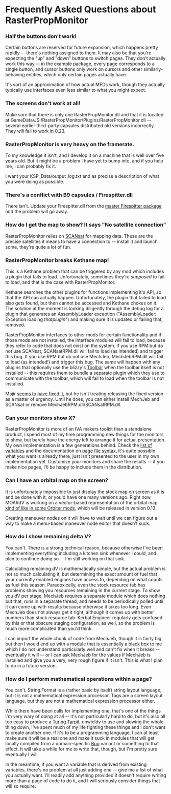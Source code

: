 # Frequently Asked Questions about RasterPropMonitor

### Half the buttons don't work!

Certain buttons are reserved for future expansion, which happens pretty rapidly -- there's nothing assigned to them. It may also be that you're expecting the "up" and "down" buttons to switch pages. They don't actually work this way -- in the example package, every page corresponds to a single button, and cursor buttons only work on cursors and other similarly-behaving entities, which only certain pages actually have.

It's sort of an approximation of how actual MFDs work, though they actually typically use interfaces even less similar to what you might expect. 

### The screens don't work at all!

Make sure that there is only one RasterPropMonitor.dll and that it is located at GameData/JSI/RasterPropMonitor/Plugins/RasterPropMonitor.dll -- several earlier third-party capsules distributed old versions incorrectly. They *will* fail to work in 0.23.

### RasterPropMonitor is very heavy on the framerate.

To my knowledge it isn't, and I develop it on a machine that is well over five years old. But it might be a problem I have yet to bump into, and if you help me, I can probably fix it.

I want your KSP_Data/output_log.txt and as precise a description of what you were doing as possible.

### There's a conflict with B9 capsules / Firespitter.dll

There isn't. Update your Firespitter.dll from the [master Firespitter package](http://kerbalspaceport.com/firespitter-propeller-plane-parts/) and the problem will go away.

### How do I get the map to show? It says "No satellite connection"

RasterPropMonitor relies on [SCANsat](http://forum.kerbalspaceprogram.com/threads/55832) for mapping data. These are the precise satellites it means to have a connection to -- install it and launch some, they're quite a lot of fun.

### RasterPropMonitor breaks Kethane map!

This is a Kethane problem that can be triggered by any mod which includes a plugin that fails to load. Unfortunately, sometimes they're *supposed* to fail to load, and that is the case with RasterPropMonitor.

Kethane searches the other plugins for functions implementing it's API, so that the API can actually happen. Unfortunately, the plugin that failed to load also gets found, but then cannot be accessed and Kethane chokes on it. The solution at the moment is looking diligently through the debug log for a plugin that generates an AssemblyLoader exception ("AssemblyLoader: Exception loading *thatplugin*") and making sure it is updated or failing that, removed.

RasterPropMonitor interfaces to other mods for certain functionality and if those mods are not installed, the interface modules will fail to load, because they refer to code that does not exist on the system. If you use RPM but do not use SCANsat, SCANsatRPM.dll will fail to load (as intended) and trigger this bug. If you use RPM but do not use MechJeb, MechJebRPM.dll will fail to load (as intended!) and trigger this bug. The same will happen with any plugins that optionally use the blizzy's [Toolbar](http://forum.kerbalspaceprogram.com/threads/60066) when the toolbar itself is not installed -- this requires them to bundle a separate plugin which they use to communicate with the toolbar, which will fail to load when the toolbar is not installed.

Majir [seems to have fixed it](https://github.com/Majiir/Kethane/commit/e97d806b63cad6921532a612974fd941c9f50209), but he isn't treating releasing the fixed version as a matter of urgency. Until he does, you can either install MechJeb and SCANsat or remove MechJebRPM.dll/SCANsatRPM.dll.

### Can your monitors show X?

RasterPropMonitor is more of an IVA makers toolkit than a standalone product, I spend most of my time programming new things for the monitors to show, but barely have the energy left to arrange it for actual presentation. My own implementation is a few generations behind. Check the [list of variables](https://github.com/Mihara/RasterPropMonitor/wiki/Defined-variables) and the documentation on [page file syntax](https://github.com/Mihara/RasterPropMonitor/wiki/Writing-page-definition-files), it's quite possible what you want is already there, just isn't presented to the user in my own implementation yet. Customize your monitors and share the results -- if you make nice pages, I'll be happy to include them in the distribution.

### Can I have an orbital map on the screen?

It is unfortunately impossible to just display the stock map on screen as it is and be done with it, or you'd have one many versions ago. Right now, MOARdV is working on a vector-based representation of the orbital map [kind of like in some Orbiter mods](http://users.kymp.net/p501474a/Orbiter/sc2.gif), which will be released in version 0.13.

Creating maneuver nodes on it will have to wait until we can figure out a way to make a menu-based maneuver node editor that doesn't suck.

### How do I show remaining delta V?

You can't. There is a strong technical reason, because otherwise I've been implementing everything including a kitchen sink whenever I could, and plan to continue doing so -- I'm still working on that sink.

Calculating remaining dV is mathematically simple, but the actual problem is not so much calculating it, but determining the exact amount of fuel that your currently enabled engines have access to, depending on what counts as fuel this season. Paradoxically, even the stock resource tab has problems showing you resources remaining in the current stage. To show you dV per stage, MechJeb requires a separate module which does nothing but that, runs in a separate thread, and needs to be periodically polled until it can come up with results because otherwise it takes too long. Even MechJeb does not always get it right, although it comes up with better numbers than stock resource tab. Kerbal Engineer regularly gets confused by this or that obscure staging configuration, as well, so the problem is much more complicated than you'd think.

I can import the whole chunk of code from MechJeb, though it is fairly big, but then I would end up with a module that is essentially a black box to me which I do not understand particularly well and can't fix when it breaks -- eventually it will -- or I can ask MechJeb for the values if MechJeb is installed and give you a very, very rough figure if it isn't. This is what I plan to do in a future version.

### How do I perform mathematical operations within a page? 

You can't. String.Format is a (rather basic by itself) string layout language, but it is not a mathematical expression processor. Tags are a screen layout language, but they are not a mathematical expression processor either.

While there have been calls for implementing one, that's one of the things I'm very wary of doing at all -- it's not particularly hard to do, but it's also all too easy to produce a [Turing Tarpit](https://en.wikipedia.org/wiki/Turing_tarpit), unwieldy to use and slowing the whole thing down, I've spent much of my life fighting these things and I don't want to create another one. If it's to be a programming language, I can at least make sure it will be a real one and make it suck in modules that will get locally compiled from a domain-specific [Boo](http://boo.codehaus.org/) variant or something to that effect. It will take a while for me to write that, though, but I'm pretty sure eventually I will.

In the meantime, if you want a variable that is derived from existing variables, there's no problem at all just adding one -- give me a list of what you actually want. I'll readily add anything provided it doesn't require writing more than a page of code to do it, and I will seriously consider things that will so require.